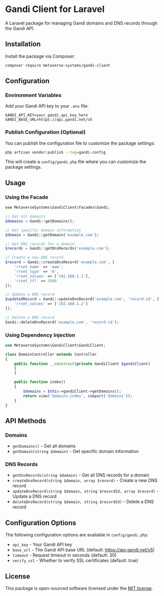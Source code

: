 # Gandi Client for Laravel

A Laravel package for managing Gandi domains and DNS records through the Gandi API.

## Installation

Install the package via Composer:

```bash
composer require metaverse-systems/gandi-client
```

## Configuration

### Environment Variables

Add your Gandi API key to your `.env` file:

```env
GANDI_API_KEY=your_gandi_api_key_here
GANDI_BASE_URL=https://api.gandi.net/v5
```

### Publish Configuration (Optional)

You can publish the configuration file to customize the package settings:

```bash
php artisan vendor:publish --tag=gandi-config
```

This will create a `config/gandi.php` file where you can customize the package settings.

## Usage

### Using the Facade

```php
use MetaverseSystems\GandiClient\Facades\Gandi;

// Get all domains
$domains = Gandi::getDomains();

// Get specific domain information
$domain = Gandi::getDomain('example.com');

// Get DNS records for a domain
$records = Gandi::getDnsRecords('example.com');

// Create a new DNS record
$record = Gandi::createDnsRecord('example.com', [
    'rrset_name' => 'www',
    'rrset_type' => 'A',
    'rrset_values' => ['192.168.1.1'],
    'rrset_ttl' => 3600
]);

// Update a DNS record
$updatedRecord = Gandi::updateDnsRecord('example.com', 'record-id', [
    'rrset_values' => ['192.168.1.2']
]);

// Delete a DNS record
Gandi::deleteDnsRecord('example.com', 'record-id');
```

### Using Dependency Injection

```php
use MetaverseSystems\GandiClient\GandiClient;

class DomainController extends Controller
{
    public function __construct(private GandiClient $gandiClient)
    {
    }

    public function index()
    {
        $domains = $this->gandiClient->getDomains();
        return view('domains.index', compact('domains'));
    }
}
```

## API Methods

### Domains

- `getDomains()` - Get all domains
- `getDomain(string $domain)` - Get specific domain information

### DNS Records

- `getDnsRecords(string $domain)` - Get all DNS records for a domain  
- `createDnsRecord(string $domain, array $record)` - Create a new DNS record
- `updateDnsRecord(string $domain, string $recordId, array $record)` - Update a DNS record
- `deleteDnsRecord(string $domain, string $recordId)` - Delete a DNS record

## Configuration Options

The following configuration options are available in `config/gandi.php`:

- `api_key` - Your Gandi API key
- `base_url` - The Gandi API base URL (default: https://api.gandi.net/v5)
- `timeout` - Request timeout in seconds (default: 30)
- `verify_ssl` - Whether to verify SSL certificates (default: true)

## License

This package is open-sourced software licensed under the [MIT license](LICENSE).
